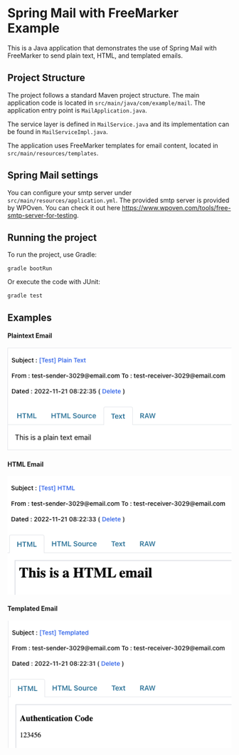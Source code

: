 # Spring Mail with FreeMarker Example

This is a Java application that demonstrates the use of Spring Mail with FreeMarker to send plain text, HTML, and templated emails.

## Project Structure

The project follows a standard Maven project structure. The main application code is located in `src/main/java/com/example/mail`. The application entry point is `MailApplication.java`.

The service layer is defined in `MailService.java` and its implementation can be found in `MailServiceImpl.java`.

The application uses FreeMarker templates for email content, located in `src/main/resources/templates`.

## Spring Mail settings

You can configure your smtp server under `src/main/resources/application.yml`. The provided smtp server is provided by WPOven. You can check it out here https://www.wpoven.com/tools/free-smtp-server-for-testing.

## Running the project

To run the project, use Gradle:

```
gradle bootRun
```

Or execute the code with JUnit:

```
gradle test
```

## Examples

#### Plaintext Email

![Plain text Email](plain-text-email.png)

#### HTML Email

![HTML Email](html-email.png)

#### Templated Email

![Templated Email](templated-email.png)